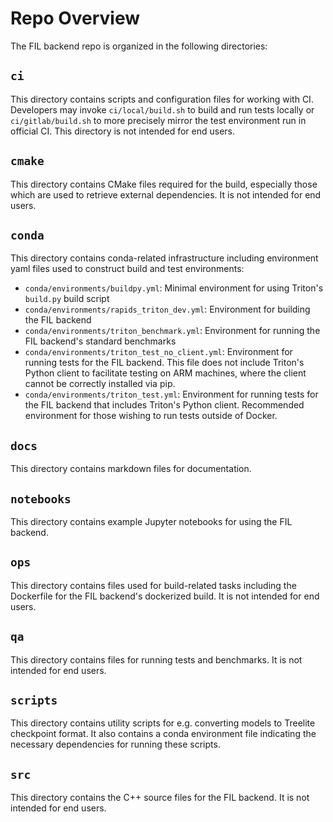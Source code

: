 <!--
# Copyright (c) 2022, NVIDIA CORPORATION. All rights reserved.
#
# Redistribution and use in source and binary forms, with or without
# modification, are permitted provided that the following conditions
# are met:
#  * Redistributions of source code must retain the above copyright
#    notice, this list of conditions and the following disclaimer.
#  * Redistributions in binary form must reproduce the above copyright
#    notice, this list of conditions and the following disclaimer in the
#    documentation and/or other materials provided with the distribution.
#  * Neither the name of NVIDIA CORPORATION nor the names of its
#    contributors may be used to endorse or promote products derived
#    from this software without specific prior written permission.
#
# THIS SOFTWARE IS PROVIDED BY THE COPYRIGHT HOLDERS ``AS IS'' AND ANY
# EXPRESS OR IMPLIED WARRANTIES, INCLUDING, BUT NOT LIMITED TO, THE
# IMPLIED WARRANTIES OF MERCHANTABILITY AND FITNESS FOR A PARTICULAR
# PURPOSE ARE DISCLAIMED.  IN NO EVENT SHALL THE COPYRIGHT OWNER OR
# CONTRIBUTORS BE LIABLE FOR ANY DIRECT, INDIRECT, INCIDENTAL, SPECIAL,
# EXEMPLARY, OR CONSEQUENTIAL DAMAGES (INCLUDING, BUT NOT LIMITED TO,
# PROCUREMENT OF SUBSTITUTE GOODS OR SERVICES; LOSS OF USE, DATA, OR
# PROFITS; OR BUSINESS INTERRUPTION) HOWEVER CAUSED AND ON ANY THEORY
# OF LIABILITY, WHETHER IN CONTRACT, STRICT LIABILITY, OR TORT
# (INCLUDING NEGLIGENCE OR OTHERWISE) ARISING IN ANY WAY OUT OF THE USE
# OF THIS SOFTWARE, EVEN IF ADVISED OF THE POSSIBILITY OF SUCH DAMAGE.
-->

# Repo Overview

The FIL backend repo is organized in the following directories:

## `ci`
This directory contains scripts and configuration files for working with CI.
Developers may invoke `ci/local/build.sh` to build and run tests locally or
`ci/gitlab/build.sh` to more precisely mirror the test environment run in
official CI. This directory is not intended for end users.

## `cmake`
This directory contains CMake files required for the build, especially those
which are used to retrieve external dependencies. It is not intended for
end users.

## `conda`
This directory contains conda-related infrastructure including environment yaml
files used to construct build and test environments:

- `conda/environments/buildpy.yml`: Minimal environment for using Triton's
  `build.py` build script
- `conda/environments/rapids_triton_dev.yml`: Environment for building the FIL
  backend
- `conda/environments/triton_benchmark.yml`: Environment for running the FIL
  backend's standard benchmarks
- `conda/environments/triton_test_no_client.yml`: Environment for running tests
  for the FIL backend. This file does not include Triton's Python client to
  facilitate testing on ARM machines, where the client cannot be correctly
  installed via pip.
- `conda/environments/triton_test.yml`: Environment for running tests for the
  FIL backend that includes Triton's Python client. Recommended environment for
  those wishing to run tests outside of Docker.

## `docs`
This directory contains markdown files for documentation.

## `notebooks`
This directory contains example Jupyter notebooks for using the FIL backend.

## `ops`
This directory contains files used for build-related tasks including the
Dockerfile for the FIL backend's dockerized build. It is not intended for end
users.

## `qa`
This directory contains files for running tests and benchmarks. It is not
intended for end users.

## `scripts`
This directory contains utility scripts for e.g. converting models to Treelite
checkpoint format. It also contains a conda environment file indicating the
necessary dependencies for running these scripts.

## `src`
This directory contains the C++ source files for the FIL backend. It is not
intended for end users.
